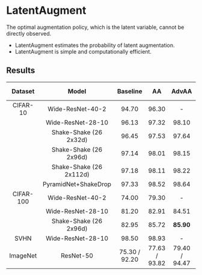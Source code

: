 # LatentAugment

The optimal augmentation policy, which is the latent variable, cannot be directly observed.
- LatentAugment estimates the probability of latent augmentation. 
- LatentAugment is simple and computationally efficient.

## Results
|  Dataset  |          Model          |    Baseline   |       AA      |     AdvAA     |  UBS  |       LA  (proposed)     |
|:---------:|:-----------------------:|:-------------:|:-------------:|:-------------:|:-----:|:-------------:|
|  CIFAR-10 |     Wide-ResNet-40-2    |     94.70     |     96.30     |       -       |   -   |  <b>97.27</b>  |
|           |    Wide-ResNet-28-10    |     96.13     |     97.32     |     98.10     | 97.89 |   <b>98.25</b>  |
|           |  Shake-Shake (26 2x32d) |     96.45     |     97.53     |     97.64     |   -   |   <b> 97.68</b>   |
|           |  Shake-Shake (26 2x96d) |     97.14     |     98.01     |     98.15     | 98.27 |   <b>98.42</b>   |
|           | Shake-Shake (26 2x112d) |     97.18     |     98.11     |     98.22     |   -   |   <b>98.44</b>   |
|           |   PyramidNet+ShakeDrop  |     97.33     |     98.52     |     98.64     | 98.66 |   <b>98.72</b>   |
| CIFAR-100 |     Wide-ResNet-40-2    |     74.00     |     79.30     |       -       |   -   |   <b>80.90</b>   |
|           |    Wide-ResNet-28-10    |     81.20     |     82.91     |     84.51     | 84.54 |   <b>84.98</b>   |
|           |  Shake-Shake (26 2x96d) |     82.95     |     85.72     |     <b>85.90</b>     |   -   |   85.88  |
|    SVHN   |    Wide-ResNet-28-10    |     98.50     |     98.93     |       -       |   -   |     <b>98.99 </b>     |
|  ImageNet |        ResNet-50        | 75.30 / 92.20 | 77.63 / 93.82 | 79.40 / 94.47 |   -   | <b>80.08 / 94.95</b>  |

